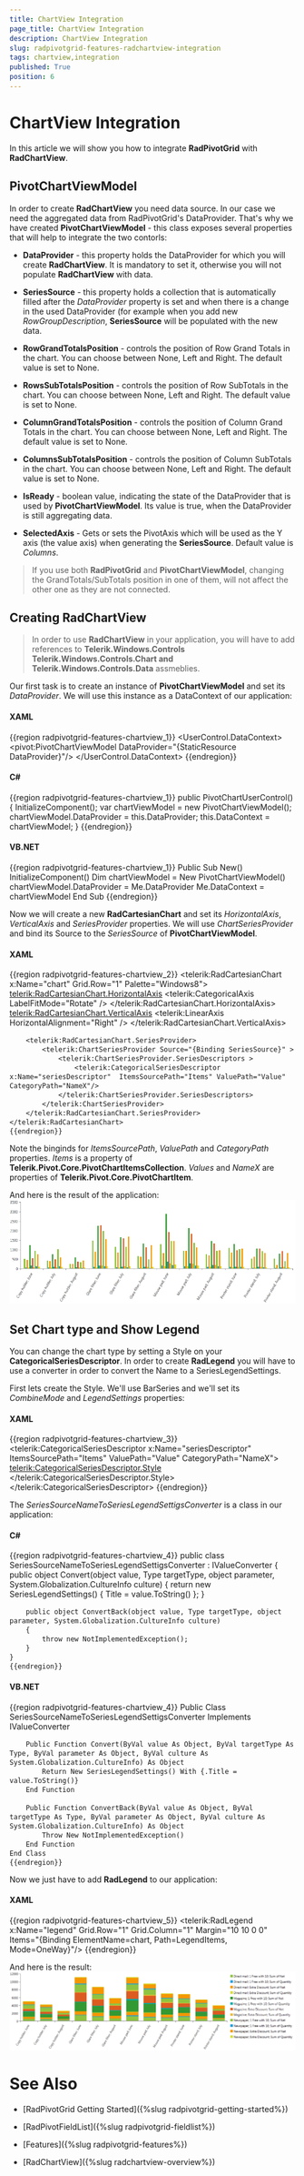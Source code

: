 ```yaml
---
title: ChartView Integration
page_title: ChartView Integration
description: ChartView Integration
slug: radpivotgrid-features-radchartview-integration
tags: chartview,integration
published: True
position: 6
---
```


# ChartView Integration



In this article we will show you how to integrate __RadPivotGrid__ with __RadChartView__.
    

## PivotChartViewModel

In order to create __RadChartView__ you need data source. In our case we need the aggregated data from RadPivotGrid's DataProvider. 
          That's why we have created __PivotChartViewModel__ - this class exposes several properties that will help to integrate the two contorls:
        

* __DataProvider__ - this property holds the DataProvider for which you will create __RadChartView__. It is mandatory to set it, otherwise you
              will not populate __RadChartView__ with data.
            

* __SeriesSource__ - this property holds a collection that is automatically filled after the *DataProvider* property is set and when 
              there is a change in the used DataProvider (for example when you add new *RowGroupDescription*, __SeriesSource__ will be populated
              with the new data.
            

* __RowGrandTotalsPosition__ - controls the position of Row Grand Totals  in the chart. You can choose between None, Left and Right. The default value is set to None.
            

* __RowsSubTotalsPosition__ - controls the position of Row SubTotals in the chart. You can choose between None, Left and Right. The default value is set to None.
            

* __ColumnGrandTotalsPosition__ - controls the position of Column Grand Totals in the chart. You can choose between None, Left and Right. The default value is set to None.
            

* __ColumnsSubTotalsPosition__ - controls the position of Column SubTotals in the chart. You can choose between None, Left and Right. The default value is set to None.
            

* __IsReady__ - boolean value, indicating the state of the DataProvider that is used by __PivotChartViewModel__. Its value is true, when the DataProvider
              is still aggregating data.
            

* __SelectedAxis__ - Gets or sets the PivotAxis which will be used as the Y axis (the value axis) when generating the __SeriesSource__. Default value is *Columns*.
            

>If you use both __RadPivotGrid__ and __PivotChartViewModel__, changing the GrandTotals/SubTotals position in one of them, will not affect the other one as they are not connected.
          

## Creating RadChartView

>In order to use __RadChartView__ in your application, you will have to add references to __Telerik.Windows.Controls Telerik.Windows.Controls.Chart and Telerik.Windows.Controls.Data__ assmeblies.
          

Our first task is to create an instance of __PivotChartViewModel__ and set its *DataProvider*. We will use this instance as a DataContext of our application:
        

#### __XAML__

{{region radpivotgrid-features-chartview_1}}
	<UserControl.DataContext>
	    <pivot:PivotChartViewModel DataProvider="{StaticResource DataProvider}"/>
	</UserControl.DataContext>
	{{endregion}}



#### __C#__

{{region radpivotgrid-features-chartview_1}}
	public PivotChartUserControl()
	{
	    InitializeComponent();
	    var chartViewModel = new PivotChartViewModel();
	    chartViewModel.DataProvider = this.DataProvider;
	    this.DataContext = chartViewModel;
	}
	{{endregion}}



#### __VB.NET__

{{region radpivotgrid-features-chartview_1}}
	Public Sub New()
		InitializeComponent()
		Dim chartViewModel = New PivotChartViewModel()
		chartViewModel.DataProvider = Me.DataProvider
		Me.DataContext = chartViewModel
	End Sub
	{{endregion}}



Now we will create a new __RadCartesianChart__ and set its *HorizontalAxis*, *VerticalAxis* and *SeriesProvider* properties. 
          We will use *ChartSeriesProvider* and bind its Source to the *SeriesSource* of __PivotChartViewModel__.
        

#### __XAML__

{{region radpivotgrid-features-chartview_2}}
	<telerik:RadCartesianChart x:Name="chart"  Grid.Row="1" Palette="Windows8">
	    <telerik:RadCartesianChart.HorizontalAxis>
	        <telerik:CategoricalAxis LabelFitMode="Rotate" />
	    </telerik:RadCartesianChart.HorizontalAxis>
	    <telerik:RadCartesianChart.VerticalAxis>
	        <telerik:LinearAxis HorizontalAlignment="Right" />
	    </telerik:RadCartesianChart.VerticalAxis>
	
	    <telerik:RadCartesianChart.SeriesProvider>
	        <telerik:ChartSeriesProvider Source="{Binding SeriesSource}" >
	            <telerik:ChartSeriesProvider.SeriesDescriptors >
	                <telerik:CategoricalSeriesDescriptor  x:Name="seriesDescriptor"  ItemsSourcePath="Items" ValuePath="Value" CategoryPath="NameX"/>
	            </telerik:ChartSeriesProvider.SeriesDescriptors>
	        </telerik:ChartSeriesProvider>
	    </telerik:RadCartesianChart.SeriesProvider>
	</telerik:RadCartesianChart>
	{{endregion}}



Note the binginds for *ItemsSourcePath*, *ValuePath* and *CategoryPath* properties. *Items* is a property of
        __Telerik.Pivot.Core.PivotChartItemsCollection__. *Values* and *NameX* are properties of __Telerik.Pivot.Core.PivotChartItem__.
      

And here is the result of the application:![Rad Pivot Grid Features Chart View Integration 01](images/RadPivotGrid_Features_ChartViewIntegration_01.png)

## Set Chart type and Show Legend

You can change the chart type by setting a Style on your __CategoricalSeriesDescriptor__. In order to create __RadLegend__ you will have to use a converter
          in order to convert the Name to a SeriesLegendSettings.
        

First lets create the Style. We'll use BarSeries and we'll set its *CombineMode* and *LegendSettings* properties:
         

#### __XAML__

{{region radpivotgrid-features-chartview_3}}
	<telerik:CategoricalSeriesDescriptor  x:Name="seriesDescriptor"  ItemsSourcePath="Items" ValuePath="Value" CategoryPath="NameX">
	    <telerik:CategoricalSeriesDescriptor.Style>
	        <Style TargetType="telerik:BarSeries">
	            <Setter Property="CombineMode" Value="Stack"/>
	            <Setter Property="LegendSettings" Value="{Binding Name, Converter={StaticResource SeriesSourceNameToSeriesLegendSettigsConverter}}"/>
	        </Style>
	    </telerik:CategoricalSeriesDescriptor.Style>
	</telerik:CategoricalSeriesDescriptor>
	{{endregion}}



The *SeriesSourceNameToSeriesLegendSettigsConverter* is a class in our application:
        

#### __C#__

{{region radpivotgrid-features-chartview_4}}
	public class SeriesSourceNameToSeriesLegendSettigsConverter : IValueConverter
	{
	    public object Convert(object value, Type targetType, object parameter, System.Globalization.CultureInfo culture)
	    {
	        return new SeriesLegendSettings() 
	        { 
	            Title = value.ToString() 
	        };
	    }
	
	    public object ConvertBack(object value, Type targetType, object parameter, System.Globalization.CultureInfo culture)
	    {
	        throw new NotImplementedException();
	    }
	}
	{{endregion}}



#### __VB.NET__

{{region radpivotgrid-features-chartview_4}}
	Public Class SeriesSourceNameToSeriesLegendSettigsConverter
		Implements IValueConverter
	
		Public Function Convert(ByVal value As Object, ByVal targetType As Type, ByVal parameter As Object, ByVal culture As System.Globalization.CultureInfo) As Object
			Return New SeriesLegendSettings() With {.Title = value.ToString()}
		End Function
	
		Public Function ConvertBack(ByVal value As Object, ByVal targetType As Type, ByVal parameter As Object, ByVal culture As System.Globalization.CultureInfo) As Object
			Throw New NotImplementedException()
		End Function
	End Class
	{{endregion}}



Now we just have to add __RadLegend__ to our application:
        

#### __XAML__

{{region radpivotgrid-features-chartview_5}}
	<telerik:RadLegend x:Name="legend" Grid.Row="1" Grid.Column="1" Margin="10 10 0 0" Items="{Binding ElementName=chart, Path=LegendItems, Mode=OneWay}"/>
	{{endregion}}



And here is the result:
        ![Rad Pivot Grid Features Chart View Integration 02](images/RadPivotGrid_Features_ChartViewIntegration_02.png)

# See Also

 * [RadPivotGrid Getting Started]({%slug radpivotgrid-getting-started%})

 * [RadPivotFieldList]({%slug radpivotgrid-fieldlist%})

 * [Features]({%slug radpivotgrid-features%})

 * [RadChartView]({%slug radchartview-overview%})
